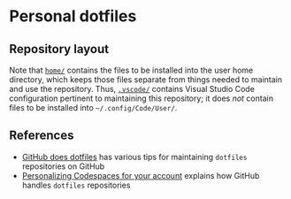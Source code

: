 # Personal dotfiles

## Repository layout

Note that [`home/`](home) contains the files to be installed into the user home
directory, which keeps those files separate from things needed to maintain and
use the repository. Thus, [`.vscode/`](.vscode) contains Visual Studio Code
configuration pertinent to maintaining this repository; it does _not_ contain
files to be installed into `~/.config/Code/User/`.

## References

- [GitHub does dotfiles](https://dotfiles.github.io/) has various tips for
  maintaining `dotfiles` repositories on GitHub
- [Personalizing Codespaces for your account](https://docs.github.com/github/developing-online-with-codespaces/personalizing-codespaces-for-your-account)
  explains how GitHub handles `dotfiles` repositories
